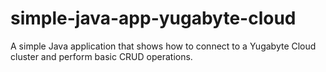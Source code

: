 # simple-java-app-yugabyte-cloud
A simple Java application that shows how to connect to a Yugabyte Cloud cluster and perform basic CRUD operations.
